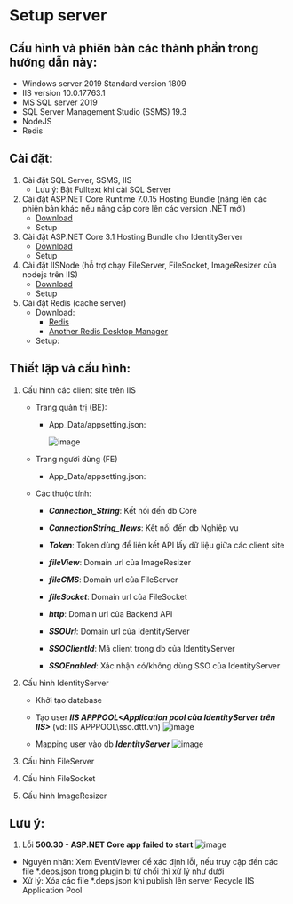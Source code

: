 # Setup server

## Cấu hình và phiên bản các thành phần trong hướng dẫn này:
- Windows server 2019 Standard version 1809
- IIS version 10.0.17763.1
- MS SQL server 2019
- SQL Server Management Studio (SSMS) 19.3
- NodeJS
- Redis

## Cài đặt:
1. Cài đặt SQL Server, SSMS, IIS
    - Lưu ý: Bật Fulltext khi cài SQL Server
2. Cài đặt ASP.NET Core Runtime 7.0.15 Hosting Bundle (nâng lên các phiên bản khác nếu nâng cấp core lên các version .NET mới)
    - [Download](https://dotnet.microsoft.com/en-us/download/dotnet/thank-you/runtime-aspnetcore-7.0.15-windows-hosting-bundle-installer)  
    - Setup
4. Cài đặt ASP.NET Core 3.1 Hosting Bundle cho IdentityServer
    - [Download](https://download.visualstudio.microsoft.com/download/pr/6744eb9d-dcd4-4386-9d87-b03b70fc58ce/818fadf3f3d919c17ba845b2195bfd9b/dotnet-hosting-3.1.32-win.exe)
    - Setup 
4. Cài đặt IISNode (hỗ trợ chạy FileServer, FileSocket, ImageResizer của nodejs trên IIS)
    - [Download](https://github.com/tjanczuk/iisnode/releases/tag/v0.2.21)
    - Setup
5. Cài đặt Redis (cache server)
    - Download:
      + [Redis](https://github.com/MicrosoftArchive/redis/releases)
      + [Another Redis Desktop Manager](https://github.com/qishibo/AnotherRedisDesktopManager/releases)
    - Setup:


## Thiết lập và cấu hình:
1. Cấu hình các client site trên IIS
    - Trang quản trị (BE):
      + App_Data/appsetting.json:

        ![image](https://github.com/tungvp29/Document/assets/37463451/4bebf7ed-7631-4bbc-a7b7-c1dc94783f7d)

    - Trang người dùng (FE)
      + App_Data/appsetting.json:
  
       
    - Các thuộc tính:
        - _**Connection_String**_: Kết nối đến db Core
        - _**ConnectionString_News**_: Kết nối đến db Nghiệp vụ
        
        - _**Token**_: Token dùng để liên kết API lấy dữ liệu giữa các client site
        - _**fileView**_: Domain url của ImageResizer
        - _**fileCMS**_: Domain url của FileServer
        - _**fileSocket**_: Domain url của FileSocket
        - _**http**_: Domain url của Backend API
        
        - _**SSOUrl**_: Domain url của IdentityServer
        - _**SSOClientId**_: Mã client trong db của IdentityServer
        - _**SSOEnabled**_: Xác nhận có/không dùng SSO của IdentityServer
2. Cấu hình IdentityServer
    - Khởi tạo database
    - Tạo user _**IIS APPPOOL\<Application pool của IdentityServer trên IIS>**_ (vd: IIS APPPOOL\sso.dttt.vn)
    ![image](https://github.com/tungvp29/Document/assets/37463451/ff664bba-1f96-4fe1-8054-52416c857122)

    - Mapping user vào db _**IdentityServer**_
    ![image](https://github.com/tungvp29/Document/assets/37463451/5324a773-cb90-498a-8e7c-62b090fc09d5)
     
3. Cấu hình FileServer
4. Cấu hình FileSocket
5. Cấu hình ImageResizer

## Lưu ý:
1. Lỗi **500.30 - ASP.NET Core app failed to start**
![image](https://github.com/tungvp29/Document/assets/37463451/4af848f7-b1b0-4dcf-9a91-c89eb00ab3ce)
- Nguyên nhân: Xem EventViewer để xác định lỗi, nếu truy cập đến các file *.deps.json trong plugin bị từ chối thì xử lý như dưới
- Xử lý:
    Xóa các file *.deps.json khi publish lên server
    Recycle IIS Application Pool
